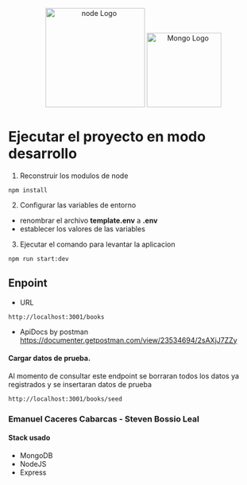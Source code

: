 <p align="center">
<img src="https://download.logo.wine/logo/Node.js/Node.js-Logo.wine.png" width="200" alt="node Logo" />
<img src="https://cdn.jsdelivr.net/gh/devicons/devicon/icons/mongodb/mongodb-plain-wordmark.svg" width="150" alt="Mongo Logo" />
</p>

# Ejecutar el proyecto en modo desarrollo

1. Reconstruir los modulos de node
```
npm install
```

2. Configurar las variables de entorno 
* renombrar el archivo __template.env__ a __.env__
* establecer los valores de las variables

3. Ejecutar el comando para levantar la aplicacion
```
npm run start:dev
```

## Enpoint
* URL
```
http://localhost:3001/books
```
* ApiDocs by postman
https://documenter.getpostman.com/view/23534694/2sAXjJ7ZZy

#### Cargar datos de prueba.
Al momento de consultar este endpoint se borraran todos los datos ya registrados y se insertaran datos de prueba

```
http://localhost:3001/books/seed
```


### Emanuel Caceres Cabarcas  - Steven Bossio Leal

#### Stack usado 
* MongoDB
* NodeJS
* Express
